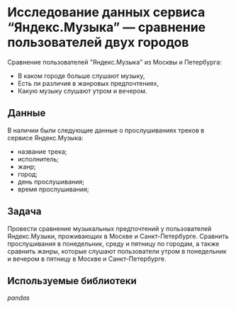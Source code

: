 # Исследование данных сервиса “Яндекс.Музыка” — сравнение пользователей двух городов

Сравнение пользователей "Яндекс.Музыка" из Москвы и Петербурга:
- В каком городе больше слушают музыку,
- Есть ли различия в жанровых предпочтениях,
- Какую музыку слушают утром и вечером.

## Данные

В наличии были следующие данные о прослушиваниях треков в сервисе Яндекс.Музыка:
- название трека;
- исполнитель;
- жанр;
- город;
- день прослушивания;
- время прослушивания;

## Задача

Провести сравнение музыкальных предпочтений у пользователей Яндекс.Музыки, проживающих в Москве и Санкт-Петербурге. Сравнить прослушивания в понедельник, среду и пятницу по городам, а также сравнить жанры, которые слушают пользователи утром в понедельник и вечером в пятницу в Москве и Санкт-Петербурге.  

## Используемые библиотеки

*pandas*

